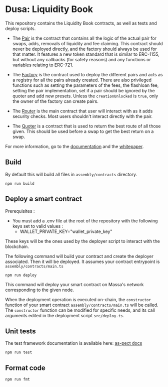 # Dusa: Liquidity Book

This repository contains the Liquidity Book contracts, as well as tests and deploy scripts.

- The [Pair](./assembly/contracts/Pair.ts) is the contract that contains all the logic of the actual pair for swaps, adds, removals of liquidity and fee claiming. This contract should never be deployed directly, and the factory should always be used for that matter. It features a new token standard that is similar to ERC-1155, but without any callbacks (for safety reasons) and any functions or variables relating to ERC-721.

- The [Factory](./assembly/contracts/Factory.ts) is the contract used to deploy the different pairs and acts as a registry for all the pairs already created. There are also privileged functions such as setting the parameters of the fees, the flashloan fee, setting the pair implementation, set if a pair should be ignored by the quoter and add new presets. Unless the `creationUnlocked` is `true`, only the owner of the factory can create pairs.

- The [Router](./assembly/contracts/Router.ts) is the main contract that user will interact with as it adds security checks. Most users shouldn't interact directly with the pair.

- The [Quoter](./assembly/contracts/Quoter.ts) is a contract that is used to return the best route of all those given. This should be used before a swap to get the best return on a swap.

For more information, go to the [documentation](https://docs.dusa.io/) and the [whitepaper](https://dusa.io/whitepaper.pdf).

## Build

By default this will build all files in `assembly/contracts` directory.

```shell
npm run build
```

## Deploy a smart contract

Prerequisites :

-   You must add a .env file at the root of the repository with the following keys set to valid values :
    -   WALLET_PRIVATE_KEY="wallet_private_key"

These keys will be the ones used by the deployer script to interact with the blockchain.

The following command will build your contract and create the deployer associated. Then it will be deployed.
It assumes your contract entrypoint is `assembly/contracts/main.ts`

```shell
npm run deploy
```

This command will deploy your smart contract on Massa's network corresponding to the given node.

When the deployment operation is executed on-chain, the `constructor` function of your smart contract `assembly/contracts/main.ts` will be called.
The `constructor` function can be modified for specific needs, and its call arguments edited in the deployment script `src/deploy.ts`.

## Unit tests

The test framework documentation is available here: [as-pect docs](https://as-pect.gitbook.io/as-pect)

```shell
npm run test
```

## Format code

```shell
npm run fmt
```
